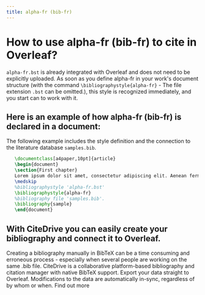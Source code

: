 ```yaml
---
title: alpha-fr (bib-fr)
---
```


# How to use alpha-fr (bib-fr) to cite in Overleaf? 
`alpha-fr.bst` is already integrated with Overleaf and does not need to be explicitly uploaded. As soon as you define alpha-fr in your work's document structure (with the command `\bibliographystyle{alpha-fr}` - The file extension `.bst` can be omitted.), this style is recognized immediately, and you start can to work with it.

## Here is an example of how alpha-fr (bib-fr) is declared in a document:
The following example includes the style definition and the connection to the literature database `samples.bib`.
```tex
   \documentclass[a4paper,10pt]{article}
   \begin{document}
   \section{First chapter}
   Lorem ipsum dolor sit amet, consectetur adipiscing elit. Aenean fermentum justo massa, ut maximus mauris sodales et. Aenean vel elit a erat rhoncus pharetra.
   \medskip
   %bibliographystyle 'alpha-fr.bst'
   \bibliographystyle{alpha-fr}
   %bibliography file 'samples.bib'.
   \bibliography{sample}
   \end{document}
```

## With CiteDrive you can easily create your bibliography and connect it to Overleaf. 
Creating a bibliography manually in BibTeX can be a time consuming and erroneous process - especially when several people are working on the same .bib file. CiteDrive is a collaborative platform-based bibliography and citation manager with native BibTeX support. Export your data straight to Overleaf. Modifications to the data are automatically in-sync, regardless of by whom or when. Find out more